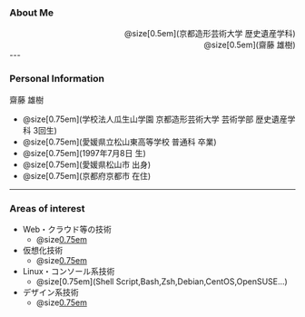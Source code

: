 ### About Me

<div style="text-align: right">
  @size[0.5em](京都造形芸術大学 歴史遺産学科)<br>
  @size[0.5em](齋藤 雄樹)
</div>
---

### Personal Information

<div style="text-align: left">
  齋藤 雄樹
</div>

- @size[0.75em](学校法人瓜生山学園 京都造形芸術大学 芸術学部 歴史遺産学科 3回生)
- @size[0.75em](愛媛県立松山東高等学校 普通科 卒業)
- @size[0.75em](1997年7月8日 生)
- @size[0.75em](愛媛県松山市 出身)
- @size[0.75em](京都府京都市 在住)
---

### Areas of interest

- Web・クラウド等の技術
  - @size[0.75em](Firebase,GCP,GAS,AWS,AltJS...)
- 仮想化技術
  - @size[0.75em](Vagrant,Docker,Kubernetes...)
- Linux・コンソール系技術
  - @size[0.75em](Shell Script,Bash,Zsh,Debian,CentOS,OpenSUSE...)
- デザイン系技術
  - @size[0.75em](Photoshop,Illustrator,ClipStudio,Inkscape,GIMP...)
